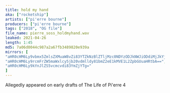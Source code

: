 ```yaml
---
title: hold my hand
aka: ["rocketship"]
artists: ["pi'erre bourne"]
producers: ["pi'erre bourne"]
tags: ["2018", "OG file"]
file_name: pierre_soss_holdmyhand.wav
leaked: 2021-04-26
length: 1:45
md5: 7a06d0044c987a2a67fb3489820e939a
mirrors: [
"aHR0cHM6Ly9vbmx5ZmlsZXMuaW8vZi83YTZkNzBlZTljMzc0NDYzODJkNWJiODdiMjJkYjkyZA==",
"aHR0cHM6Ly9rcmFrZW5maWxlcy5jb20vdmlldy81bmZ2eE1kMVE1L2ZpbGUuaHRtbA==",
"aHR0cHM6Ly9kYnJlZS5vcmcvdi83YmZjYTg="
]
---
```

Allegedly appeared on early drafts of The Life of Pi'erre 4

